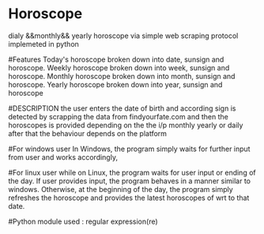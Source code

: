 # Horoscope
dialy &amp;&amp;monthly&amp;&amp; yearly horoscope via simple web scraping protocol implemeted in python


#Features
Today's horoscope
broken down into date, sunsign and horoscope.
Weekly horoscope
broken down into week, sunsign and horoscope.
Monthly horoscope
broken down into month, sunsign and horoscope.
Yearly horoscope
broken down into year, sunsign and horoscope


#DESCRIPTION
the user enters the date of birth and according sign is detected by scrapping the data from findyourfate.com
and then the horoscopes is provided depending on the the i/p monthly yearly or daily
after that the behaviour depends on the platform


#For windows user
 In Windows, the program simply waits for further input from user and works accordingly,
 
 #For linux user
 while on Linux, the program waits for user input or ending of the day. If user provides input, the program behaves in a manner similar to windows. 
 Otherwise, at the beginning of the day, the program simply refreshes the horoscope and provides the latest horoscopes of wrt to that date.

#Python module used : regular expression(re)
